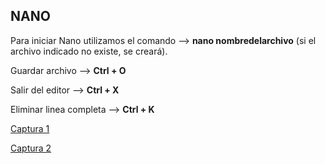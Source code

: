 ## NANO

Para iniciar Nano utilizamos el comando --> **nano nombredelarchivo** (si el archivo indicado no existe, se creará).

Guardar archivo --> **Ctrl + O**

Salir del editor --> **Ctrl + X**

Eliminar linea completa --> **Ctrl + K**




[Captura 1](https://i.imgur.com/6Nj0mES.png)

[Captura 2](https://i.imgur.com/xnDnHDt.png)
